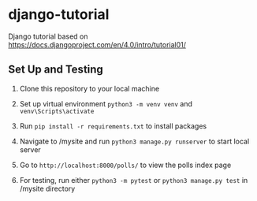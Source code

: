 # django-tutorial

Django tutorial based on https://docs.djangoproject.com/en/4.0/intro/tutorial01/

## Set Up and Testing

1. Clone this repository to your local machine

2. Set up virtual environment `python3 -m venv venv` and `venv\Scripts\activate`

3. Run `pip install -r requirements.txt` to install packages

4. Navigate to /mysite and run `python3 manage.py runserver` to start local server

5. Go to `http://localhost:8000/polls/` to view the polls index page

6. For testing, run either `python3 -m pytest` or `python3 manage.py test` in /mysite directory
